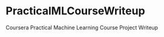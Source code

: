 PracticalMLCourseWriteup
========================

Coursera Practical Machine Learning Course Project Writeup
